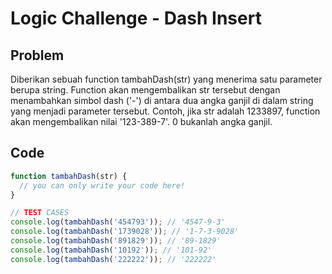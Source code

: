 # Logic Challenge - Dash Insert

## Problem

Diberikan sebuah function tambahDash(str) yang menerima satu parameter berupa string. Function akan mengembalikan str tersebut dengan menambahkan simbol dash ('-') di antara dua angka ganjil di dalam string yang menjadi parameter tersebut. Contoh, jika str adalah 1233897, function akan mengembalikan nilai '123-389-7'. 0 bukanlah angka ganjil.

## Code

```JavaScript
function tambahDash(str) {
  // you can only write your code here!
}

// TEST CASES
console.log(tambahDash('454793')); // '4547-9-3'
console.log(tambahDash('1739028')); // '1-7-3-9028'
console.log(tambahDash('891829')); // '89-1829'
console.log(tambahDash('10192')); // '101-92'
console.log(tambahDash('222222')); // '222222'
```
